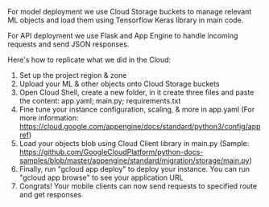 For model deployment we use Cloud Storage buckets to manage relevant ML objects and load them using Tensorflow Keras library in main code.

For API deployment we use Flask and App Engine to handle incoming requests and send JSON responses.

Here's how to replicate what we did in the Cloud:
1. Set up the project region & zone
2. Upload your ML & other objects onto Cloud Storage buckets
3. Open Cloud Shell, create a new folder, in it create three files and paste the content: app.yaml; main.py; requirements.txt 
4. Fine tune your instance configuration, scaling, & more in app.yaml (For more information: https://cloud.google.com/appengine/docs/standard/python3/config/appref)
5. Load your objects blob using Cloud Client library in main.py (Sample: https://github.com/GoogleCloudPlatform/python-docs-samples/blob/master/appengine/standard/migration/storage/main.py)
6. Finally, run "gcloud app deploy" to deploy your instance. You can run "gcloud app browse" to see your application URL
7. Congrats! Your mobile clients can now send requests to specified route and get responses
